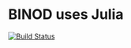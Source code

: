 # BINOD uses Julia

[![Build Status](https://travis-ci.com/Sov-trotter/BINOD.jl.svg?branch=master)](https://travis-ci.com/Sov-trotter/BINOD.jl)

